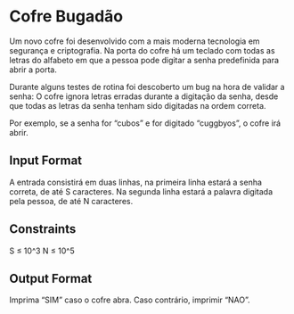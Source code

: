 # Cofre Bugadão

Um novo cofre foi desenvolvido com a mais moderna tecnologia em segurança e criptografia. Na porta do cofre há um teclado com todas as letras do alfabeto em que a pessoa pode digitar a senha predefinida para abrir a porta.

Durante alguns testes de rotina foi descoberto um bug na hora de validar a senha: O cofre ignora letras erradas durante a digitação da senha, desde que todas as letras da senha tenham sido digitadas na ordem correta.

Por exemplo, se a senha for “cubos” e for digitado “cuggbyos”, o cofre irá abrir.

## Input Format

A entrada consistirá em duas linhas, na primeira linha estará a senha correta, de até S caracteres. Na segunda linha estará a palavra digitada pela pessoa, de até N caracteres.

## Constraints

S ≤ 10^3 N ≤ 10^5

## Output Format

Imprima “SIM” caso o cofre abra. Caso contrário, imprimir “NAO”.
